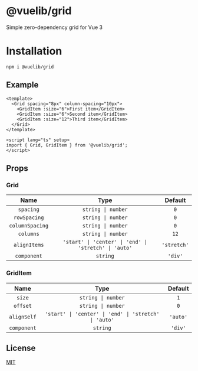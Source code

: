 # @vuelib/grid

Simple zero-dependency grid for Vue 3

# Installation

```
npm i @vuelib/grid
```

## Example

```vue
<template>
  <Grid spacing="8px" column-spacing="10px">
    <GridItem :size="6">First item</GridItem>
    <GridItem :size="6">Second item</GridItem>
    <GridItem :size="12">Third item</GridItem>
  </Grid>
</template>

<script lang="ts" setup>
import { Grid, GridItem } from '@vuelib/grid';
</script>
```

## Props

### Grid

|      Name       |                         Type                          |   Default   |
|:---------------:|:-----------------------------------------------------:|:-----------:|
|    `spacing`    |                  `string \| number`                   |     `0`     |
|  `rowSpacing`   |                  `string \| number`                   |     `0`     |
| `columnSpacing` |                  `string \| number`                   |     `0`     |
|    `columns`    |                  `string \| number`                   |    `12`     |
|  `alignItems`   | `'start' \| 'center' \| 'end' \| 'stretch' \| 'auto'` | `'stretch'` |
|   `component`   |                       `string`                        |   `'div'`   |

### GridItem

|    Name     |                         Type                          | Default  |
|:-----------:|:-----------------------------------------------------:|:--------:|
|   `size`    |                  `string \| number`                   |   `1`    |
|  `offset`   |                  `string \| number`                   |   `0`    |
| `alignSelf` | `'start' \| 'center' \| 'end' \| 'stretch' \| 'auto'` | `'auto'` |
| `component` |                       `string`                        | `'div'`  |

## License

[MIT](LICENSE)
